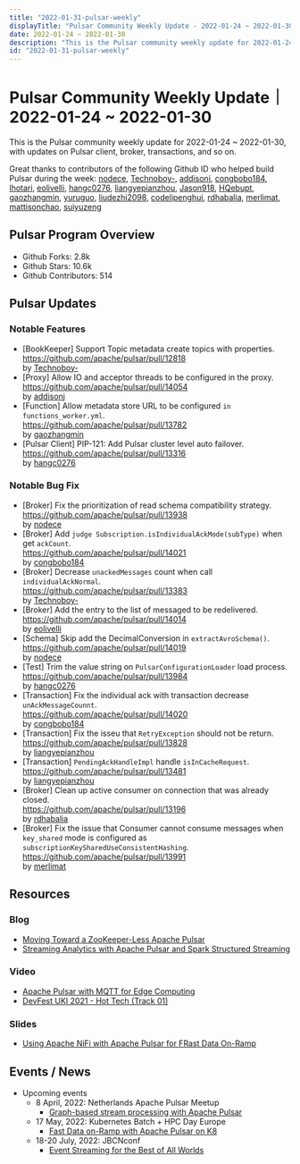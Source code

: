 ```yaml
---
title: "2022-01-31-pulsar-weekly"
displayTitle: "Pulsar Community Weekly Update - 2022-01-24 ~ 2022-01-30"
date: 2022-01-24 ~ 2022-01-30
description: "This is the Pulsar community weekly update for 2022-01-24 ~ 2022-01-30, with updates on Pulsar client, broker, transactions, and so on."
id: "2022-01-31-pulsar-weekly"
---
```


# Pulsar Community Weekly Update｜ 2022-01-24 ~ 2022-01-30

This is the Pulsar community weekly update for 2022-01-24 ~ 2022-01-30, with updates on Pulsar client, broker, transactions, and so on.

Great thanks to contributors of the following Github ID who helped build Pulsar during the week: 
[nodece](https://github.com/nodece), [Technoboy-](https://github.com/Technoboy-), [addisonj](https://github.com/addisonj), [congbobo184](https://github.com/congbobo184), [lhotari](https://github.com/lhotari), [eolivelli](https://github.com/eolivelli), [hangc0276](https://github.com/hangc0276), [liangyepianzhou](https://github.com/liangyepianzhou), [Jason918](https://github.com/Jason918), [HQebupt](https://github.com/HQebupt), [gaozhangmin](https://github.com/gaozhangmin), [yuruguo](https://github.com/yuruguo), [liudezhi2098](https://github.com/liudezhi2098), [codelipenghui](https://github.com/codelipenghui), [rdhabalia](https://github.com/rdhabalia), [merlimat](https://github.com/merlimat), [mattisonchao](https://github.com/mattisonchao), [suiyuzeng](https://github.com/suiyuzeng)

## Pulsar Program Overview
- Github Forks: 2.8k
- Github Stars: 10.6k
- Github Contributors: 514

## Pulsar Updates
### Notable Features
- [BookKeeper] Support Topic metadata create topics with properties. 
 <br>https://github.com/apache/pulsar/pull/12818 
 <br>by [Technoboy-](https://github.com/Technoboy-)
- [Proxy] Allow IO and acceptor threads to be configured in the proxy. 
 <br>https://github.com/apache/pulsar/pull/14054 
 <br>by [addisonj](https://github.com/addisonj)
- [Function] Allow metadata store URL to be configured `in functions_worker.yml`. 
 <br>https://github.com/apache/pulsar/pull/13782 
 <br>by [gaozhangmin](https://github.com/gaozhangmin)
- [Pulsar Client] PIP-121: Add Pulsar cluster level auto failover.
 <br>https://github.com/apache/pulsar/pull/13316
 <br>by [hangc0276](https://github.com/hangc0276)

 
### Notable Bug Fix
- [Broker] Fix the prioritization of read schema compatibility strategy.
 <br>https://github.com/apache/pulsar/pull/13938 
 <br>by [nodece](https://github.com/nodece)
- [Broker] Add `judge Subscription.isIndividualAckMode(subType)` when get `ackCount`.
 <br>https://github.com/apache/pulsar/pull/14021 
 <br>by [congbobo184](https://github.com/congbobo184)
- [Broker] Decrease `unackedMessages` count when call `individualAckNormal`.
 <br>https://github.com/apache/pulsar/pull/13383 
 <br>by [Technoboy-](https://github.com/Technoboy-)
- [Broker] Add the entry to the list of messaged to be redelivered.
 <br>https://github.com/apache/pulsar/pull/14014 
 <br>by [eolivelli](https://github.com/eolivelli)
- [Schema] Skip add the DecimalConversion in `extractAvroSchema()`.
 <br>https://github.com/apache/pulsar/pull/14019 
 <br>by [nodece](https://github.com/nodece)
- [Test] Trim the value string on `PulsarConfigurationLoader` load process.
 <br>https://github.com/apache/pulsar/pull/13984 
 <br>by [hangc0276](https://github.com/hangc0276)
- [Transaction] Fix the individual ack with transaction decrease `unAckMessageCounnt`. 
 <br>https://github.com/apache/pulsar/pull/14020 
 <br>by [congbobo184](https://github.com/congbobo184)
- [Transaction] Fix the isseu that `RetryException` should not be return. 
 <br>https://github.com/apache/pulsar/pull/13828 
 <br>by [liangyepianzhou](https://github.com/liangyepianzhou)
- [Transaction] `PendingAckHandleImpl` handle `isInCacheRequest`. 
 <br>https://github.com/apache/pulsar/pull/13481 
 <br>by [liangyepianzhou](https://github.com/liangyepianzhou)
- [Broker] Clean up active consumer on connection that was already closed.
 <br>https://github.com/apache/pulsar/pull/13196 
 <br>by [rdhabalia](https://github.com/rdhabalia)
- [Broker] Fix the issue that Consumer cannot consume messages when `key_shared` mode is configured as `subscriptionKeySharedUseConsistentHashing`.
 <br>https://github.com/apache/pulsar/pull/13991 
 <br>by [merlimat](https://github.com/merlimat)

## Resources 
### Blog
- [Moving Toward a ZooKeeper-Less Apache Pulsar](https://streamnative.io/blog/release/2022-01-25-moving-toward-a-zookeeperless-apache-pulsar/)
- [Streaming Analytics with Apache Pulsar and Spark Structured Streaming](https://blog.rockthejvm.com/pulsar-spark/)

### Video
- [Apache Pulsar with MQTT for Edge Computing](https://www.youtube.com/watch?v=sPGyl6XgGHw)
- [DevFest UKI 2021 - Hot Tech (Track 01)](https://www.youtube.com/watch?v=RZrnGHRYdks&t=12817s)

### Slides
- [Using Apache NiFi with Apache Pulsar for FRast Data On-Ramp](https://www.slideshare.net/bunkertor/devfest-uk-ireland-using-apache-nifi-with-apache-pulsar-for-fast-data-onramp-2022)


## Events / News
- Upcoming events
    - 8 April, 2022: Netherlands Apache Pulsar Meetup
        - [Graph-based stream processing with Apache Pulsar](https://www.meetup.com/netherlands-apache-pulsar-meetup/events/284660180/)
    - 17 May, 2022: Kubernetes Batch + HPC Day Europe
        - [Fast Data on-Ramp with Apache Pulsar on K8](https://kubernetesbatchdayeu22.sched.com/event/10F0q)
    - 18-20 July, 2022: JBCNconf
        - [Event Streaming for the Best of All Worlds](https://www.jbcnconf.com/2022/infoTalk.html?id=62324db53a63410bd73c06e4&utm_source=twitter&utm_medium=socialmedia)
